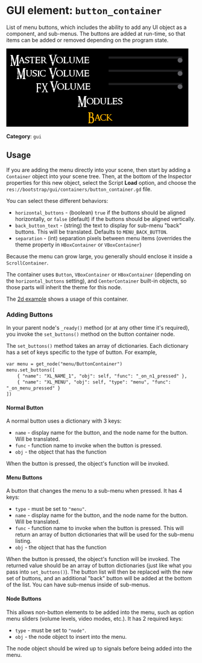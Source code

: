 # GUI element: `button_container`

List of menu buttons, which includes the ability to add any UI object
as a component, and sub-menus.  The buttons are added at run-time,
so that items can be added or removed depending on the program state.

![example](button_container.png)

**Category**: `gui`


## Usage

If you are adding the menu directly into your scene, then start by adding a
`Container` object into your scene tree.  Then, at the bottom of the Inspector
properties for this new object, select the Script **Load** option, and choose
the `res://bootstrap/gui/containers/button_container.gd` file.

You can select these different behaviors:
* `horizontal_buttons` - (boolean) `true` if the buttons should be aligned
	horizontally, or `false` (default) if the buttons should be aligned
	vertically.
* `back_button_text` - (string) the text to display for sub-menu "back" buttons.
	This will be translated.  Defaults to `MENU_BACK_BUTTON`.
* `separation` - (int) separation pixels between menu items (overrides the theme
	property in `HBoxContainer` or `VBoxContainer`)

Because the menu can grow large, you generally should enclose it inside a
`ScrollContainer`.

The container uses `Button`, `VBoxContainer` or `HBoxContainer` (depending on
the `horizontal_buttons` setting), and `CenterContainer` built-in objects,
so those parts will inherit the theme for this node.

The [2d example](../../examples/2d) shows a usage of this container.

### Adding Buttons

In your parent node's `_ready()` method (or at any other time it's required),
you invoke the `set_buttons()` method on the button container node.

The `set_buttons()` method takes an array of dictionaries.  Each dictionary
has a set of keys specific to the type of button.  For example,

```
var menu = get_node("menu/ButtonContainer")
menu.set_buttons([
	{ "name": "XL_NAME_1", "obj": self, "func": "_on_n1_pressed" },
	{ "name": "XL_MENU", "obj": self, "type": "menu", "func": "_on_menu_pressed" }
])
```


#### Normal Button

A normal button uses a dictionary with 3 keys:

* `name` - display name for the button, and the node name for the button.
	Will be translated.
* `func` - function name to invoke when the button is pressed.
* `obj` - the object that has the function

When the button is pressed, the object's function will be invoked.


#### Menu Buttons

A button that changes the menu to a sub-menu when pressed.  It has 4 keys:

* `type` - must be set to `"menu"`.
* `name` - display name for the button, and the node name for the button.
	Will be translated.
* `func` - function name to invoke when the button is pressed.  This will
	return an array of button dictionaries that will be used for the sub-menu
	listing.
* `obj` - the object that has the function

When the button is pressed, the object's function will be invoked.  The returned
value should be an array of button dictionaries (just like what you pass into
`set_buttons()`).  The button list will then be replaced with the new set of
buttons, and an additional "back" button will be added at the bottom of the
list.  You can have sub-menus inside of sub-menus.


#### Node Buttons

This allows non-button elements to be added into the menu, such as option
menu sliders (volume levels, video modes, etc.).  It has 2 required keys:

* `type` - must be set to `"node"`.
* `obj` - the node object to insert into the menu.

The node object should be wired up to signals before being added into the menu.

